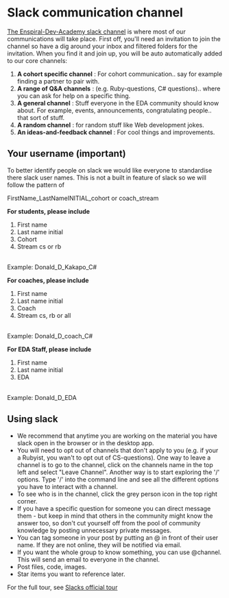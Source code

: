 # Slack communication channel 

[The Enspiral-Dev-Academy slack channel](https://enspiral-dev-academy.slack.com/messages/general/) is where most of our communications will take place. 
First off, you'll need an invitation to join the channel so have a dig around your inbox and filtered folders for the invitation. When you find it and join up, you will be auto automatically added to our core channels:

1. **A cohort specific channel** : For cohort communication.. say for example finding a partner to pair with.
2. **A range of Q&A channels** : (e.g. Ruby-questions, C# questions).. where you can ask for help on a specific thing. 
3. **A general channel** : Stuff everyone in the EDA community should know about. For example, events, announcements, congratulating people.. that sort of stuff.
4. **A random channel** : for random stuff like Web development jokes.
5. **An ideas-and-feedback channel** : For cool things and improvements.  

## Your username (important)
To better identify people on slack we would like everyone to standardise there slack user names. 
This is not a built in feature of slack so we will follow the pattern of  
  
FirstName_LastNameINITIAL_cohort or coach_stream   
  
**For students, please include**   
  
1. First name  
2. Last name initial  
3. Cohort  
4. Stream cs or rb   
</br>  
Example:  Donald_D_Kakapo_C#
</br>   

  
**For coaches, please include**   
  
1. First name  
2. Last name initial  
3. Coach
4. Stream cs, rb or all   
</br>  
Example:  Donald_D_coach_C#
</br>   


**For EDA Staff, please include**   
  
1. First name  
2. Last name initial  
3. EDA

</br>  
Example:  Donald_D_EDA
</br>   

## Using slack 
- We recommend that anytime you are working on the material you have slack open in the browser or in the desktop app. 
- You will need to opt out of channels that don't apply to you (e.g. if your a Rubyist, you wan't to opt out of CS-questions).
One way to leave a channel is to go to the channel, click on the channels name in the top left and select "Leave Channel". Another way is to start exploring the '/' options. Type '/' into the command line and see all the different options you have to interact with a channel.
- To see who is in the channel, click the grey person icon in the top right corner. 
- If you have a specific question for someone you can direct message them - but keep in mind that others in the community might know the answer too, so don't cut yourself off from the pool of community knowledge by posting unnecessary private messages.
- You can tag someone in your post by putting an @ in front of their user name. If they are not online, they will be notified via email. 
- If you want the whole group to know something, you can use @channel. This will send an email to everyone in the channel. 
- Post files, code, images. 
- Star items you want to reference later. 

For the full tour, see [Slacks official tour](https://enspiral-dev-academy.slack.com/is/team-communication)



